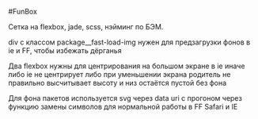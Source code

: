 #FunBox

Сетка на flexbox, jade, scss, нэйминг по БЭМ.

div с классом package__fast-load-img нужен для предзагрузки фонов
в ie и FF, чтобы избежать дёрганья

Два flexbox нужны для центрирования
на большом экране в ie иначе либо ie не центрирует
либо при уменьшении экрана родитель не правильно высчитывает высоту
и низ остаётся пустой без фона

Для фона пакетов используется svg через data uri
с прогоном через функцию замены символов для нормальной работы
в FF Safari и IE
